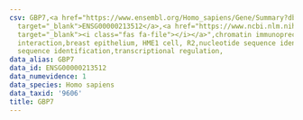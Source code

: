 ```yaml
---
csv: GBP7,<a href="https://www.ensembl.org/Homo_sapiens/Gene/Summary?db=core;g=ENSG00000213512"
  target="_blank">ENSG00000213512</a>,<a href="https://www.ncbi.nlm.nih.gov/pubmed/22863008"
  target="_blank"><i class="fas fa-file"></i></a>",chromatin immunoprecipitation assay,direct
  interaction,breast epithelium, HME1 cell, R2,nucleotide sequence identification,nucleotide
  sequence identification,transcriptional regulation,
data_alias: GBP7
data_id: ENSG00000213512
data_numevidence: 1
data_species: Homo sapiens
data_taxid: '9606'
title: GBP7
---
```

